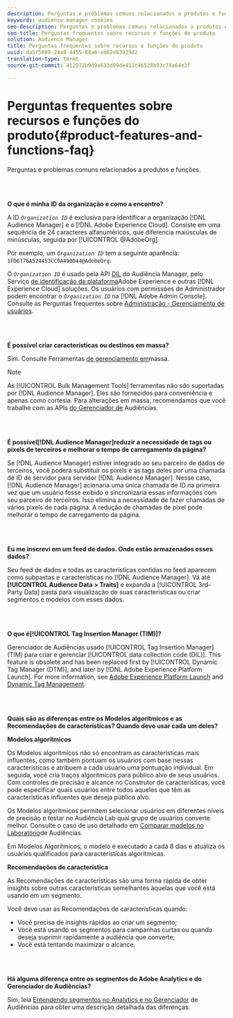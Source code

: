 ```yaml
---
description: Perguntas e problemas comuns relacionados a produtos e funções.
keywords: audience manager cookies
seo-description: Perguntas e problemas comuns relacionados a produtos e funções.
seo-title: Perguntas frequentes sobre recursos e funções do produto
solution: Audience Manager
title: Perguntas frequentes sobre recursos e funções do produto
uuid: da5f5089-24a8-4455-88a6-eb62d83939d2
translation-type: tm+mt
source-git-commit: 412972b9d9a633d09de411c46528b93c74a64e3f

---
```



# Perguntas frequentes sobre recursos e funções do produto{#product-features-and-functions-faq}

Perguntas e problemas comuns relacionados a produtos e funções.

<br> 

<!-- 

faq_features_functions.xml

 -->

**O que é minha ID da organização e como a encontro?**

A ID *`Organization ID`* é exclusiva para identificar a organização [!DNL Audience Manager] e o [!DNL Adobe Experience Cloud]. Consiste em uma sequência de 24 caracteres alfanuméricos, que diferencia maiúsculas de minúsculas, seguida por [!UICONTROL @AdobeOrg].

Por exemplo, um *`Organization ID`* tem a seguinte aparência: `1FD6776A524453CC0A490D44@AdobeOrg`.

O *`Organization ID`* é usado pela API [DIL](../dil/dil-overview.md) do Audiência Manager, pelo Serviço [de identificação da plataforma](https://docs.adobe.com/content/help/en/id-service/using/home.html)Adobe Experience e outras [!DNL Experience Cloud] soluções. Os usuários com permissões de Administrador podem encontrar o *`Organization ID`* na [!DNL Adobe Admin Console]. Consulte as Perguntas frequentes sobre [Administração - Gerenciamento de usuários](https://docs.adobe.com/content/help/en/core-services/interface/manage-users-and-products/admin-getting-started.html).

<br> 

**É possível criar características ou destinos em massa?**

Sim. Consulte Ferramentas [de gerenciamento em](../reference/bulk-management-tools/bulk-management-intro.md)massa.

>[!NOTE]
>
>As [!UICONTROL Bulk Management Tools] ferramentas não *são* suportadas por [!DNL Audience Manager]. Eles são fornecidos para conveniência e apenas como cortesia. Para alterações em massa, recomendamos que você trabalhe com as APIs [do Gerenciador de](../api/api.md) Audiências.

<br> 

**É possível[!DNL Audience Manager]reduzir a necessidade de tags ou pixels de terceiros e melhorar o tempo de carregamento da página?**

Se [!DNL Audience Manager] estiver integrado ao seu parceiro de dados de terceiros, você poderá substituir os pixels e as tags deles por uma chamada de ID de servidor para servidor [!DNL Audience Manager]. Nesse caso, [!DNL Audience Manager] acionaria uma única chamada de ID na primeira vez que um usuário fosse exibido e sincronizaria essas informações com seu parceiro de terceiros. Isso elimina a necessidade de fazer chamadas de vários pixels de cada página. A redução de chamadas de pixel pode melhorar o tempo de carregamento da página.

<br> 

**Eu me inscrevi em um feed de dados. Onde estão armazenados esses dados?**

Seu feed de dados e todas as características contidas no feed aparecem como subpastas e características no [!DNL Audience Manager]. Vá até **[!UICONTROL Audience Data > Traits]** e expanda a [!UICONTROL 3rd-Party Data] pasta para visualização de suas características ou criar segmentos e modelos com esses dados.

<br> 

**O que é[!UICONTROL Tag Insertion Manager (TIM)]?**

Gerenciador de Audiências usado [!UICONTROL Tag Insertion Manager] (TIM) para criar e gerenciar [!UICONTROL data collection code (DIL)]. This feature is obsolete and has been replaced first by [!UICONTROL Dynamic Tag Manager (DTM)], and later by [!DNL Adobe Experience Platform Launch]. For more information, see [Adobe Experience Platform Launch](https://docs.adobelaunch.com/) and [Dynamic Tag Management](https://docs.adobe.com/content/help/en/dtm/using/dtm-home.html).

<br> 

**Quais são as diferenças entre os Modelos algorítmicos e as Recomendações de características? Quando devo usar cada um deles?**

**Modelos algorítmicos**

Os Modelos algorítmicos não só encontram as características mais influentes, como também pontuam os usuários com base nessas características e atribuem a cada usuário uma pontuação individual. Em seguida, você cria traços algorítmicos para público alvo de seus usuários. Com controles de precisão e alcance no Construtor de características, você pode especificar quais usuários entre todos aqueles que têm as características influentes que deseja público alvo.

Os Modelos algorítmicos permitem selecionar usuários em diferentes níveis de precisão e testar no Audiência Lab qual grupo de usuários converte melhor. Consulte o caso de uso detalhado em [Comparar modelos no Laboratório](../features/audience-lab/audience-lab-use-cases.md#compare-models)de Audiências.

Em Modelos Algorítmicos, o modelo é executado a cada 8 dias e atualiza os usuários qualificados para características algorítmicas.

**Recomendações de característica**

As Recomendações de características são uma forma rápida de obter insights sobre outras características semelhantes àquelas que você está usando em um segmento.

Você deve usar as Recomendações de características quando:

* Você precisa de insights rápidos ao criar um segmento;
* Você está usando os segmentos para campanhas curtas ou quando deseja suprimir rapidamente a audiência que converte;
* Você está tentando maximizar o alcance.

<br> 

**Há alguma diferença entre os segmentos do Adobe Analytics e do Gerenciador de Audiências?**

Sim, leia [Entendendo segmentos no Analytics e no Gerenciador](https://docs.adobe.com/content/help/en/analytics/integration/audience-analytics/audience-analytics-workflow/aam-analytics-segments.html) de Audiências para obter uma descrição detalhada das diferenças.
